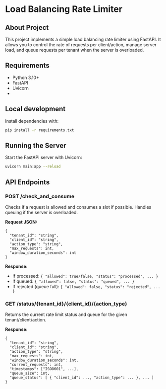 # Load Balancing Rate Limiter

## About Project

This project implements a simple load balancing rate limiter using FastAPI. 
It allows you to control the rate of requests per client/action, manage server load,
and queue requests per tenant when the server is overloaded.

## Requirements
- Python 3.10+
- FastAPI
- Uvicorn
- 
## Local development

Install dependencies with:
```bash
pip install -r requirements.txt
```

## Running the Server
Start the FastAPI server with Uvicorn:
```bash
uvicorn main:app --reload
```

## API Endpoints

### POST /check_and_consume
Checks if a request is allowed and consumes a slot if possible. Handles queuing if the server is overloaded.

**Request JSON:**
```
{
  "tenant_id": "string",
  "client_id": "string",
  "action_type": "string",
  "max_requests": int,
  "window_duration_seconds": int
}
```

**Response:**
- If processed: `{ "allowed": true/false, "status": "processed", ... }`
- If queued: `{ "allowed": false, "status": "queued", ... }`
- If rejected (queue full): `{ "allowed": false, "status": "rejected", ... }`

### GET /status/{tenant_id}/{client_id}/{action_type}
Returns the current rate limit status and queue for the given tenant/client/action.

**Response:**
```
{
  "tenant_id": "string",
  "client_id": "string",
  "action_type": "string",
  "max_requests": int,
  "window_duration_seconds": int,
  "current_requests": int,
  "timestamps": ["ISO8601", ...],
  "queue_size": int,
  "queue_status": [ { "client_id": ..., "action_type": ... }, ... ]
}
```
